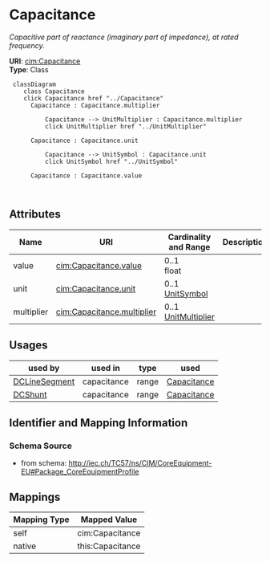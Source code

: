 # Capacitance


_Capacitive part of reactance (imaginary part of impedance), at rated frequency._





**URI**: [cim:Capacitance](http://iec.ch/TC57/CIM100#Capacitance)<br />
**Type**: Class




```mermaid
 classDiagram
    class Capacitance
    click Capacitance href "../Capacitance"
      Capacitance : Capacitance.multiplier
        
          Capacitance --> UnitMultiplier : Capacitance.multiplier
          click UnitMultiplier href "../UnitMultiplier"
        
      Capacitance : Capacitance.unit
        
          Capacitance --> UnitSymbol : Capacitance.unit
          click UnitSymbol href "../UnitSymbol"
        
      Capacitance : Capacitance.value
        
      
```




<!-- no inheritance hierarchy -->


## Attributes


| Name | URI | Cardinality and Range | Description | Inheritance |
| ---  | --- | --- | --- | --- |
| value | [cim:Capacitance.value](http://iec.ch/TC57/CIM100#Capacitance.value) | 0..1 <br />  float  |  | direct |
| unit | [cim:Capacitance.unit](http://iec.ch/TC57/CIM100#Capacitance.unit) | 0..1 <br />  [UnitSymbol](UnitSymbol.md)  |  | direct |
| multiplier | [cim:Capacitance.multiplier](http://iec.ch/TC57/CIM100#Capacitance.multiplier) | 0..1 <br />  [UnitMultiplier](UnitMultiplier.md)  |  | direct |





## Usages

| used by | used in | type | used |
| ---  | --- | --- | --- |
| [DCLineSegment](DCLineSegment.md) | capacitance | range | [Capacitance](Capacitance.md) |
| [DCShunt](DCShunt.md) | capacitance | range | [Capacitance](Capacitance.md) |






## Identifier and Mapping Information







### Schema Source


* from schema: http://iec.ch/TC57/ns/CIM/CoreEquipment-EU#Package_CoreEquipmentProfile





## Mappings

| Mapping Type | Mapped Value |
| ---  | ---  |
| self | cim:Capacitance |
| native | this:Capacitance |





